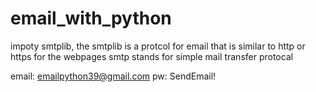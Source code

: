 # email_with_python

impoty smtplib, the smtplib is a protcol for email that is similar to http or https for the webpages
smtp stands for simple mail transfer protocal

<!-- Dummy Email address credential -->

email: emailpython39@gmail.com
pw: SendEmail!
